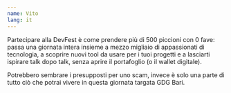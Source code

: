 ```yaml
---
name: Vito
lang: it
---
```

Partecipare alla DevFest è come prendere più di 500 piccioni con 0 fave: passa una giornata intera insieme a mezzo migliaio di appassionati di tecnologia, a scoprire nuovi tool da usare per i tuoi progetti e a lasciarti ispirare talk dopo talk, senza aprire il portafoglio (o il wallet digitale).


Potrebbero sembrare i presupposti per uno scam, invece è solo una parte di tutto ciò che potrai vivere in questa giornata targata GDG Bari.